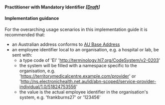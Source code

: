#### Practitioner with Mandatory Identifier *[[Draft](http://hl7.org/fhir/stu3/valueset-publication-status.html)]*

#### Implementation guidance
For the overarching usage scenarios in this implementation guide it is recommended that:
* an Australian address conforms to [AU Base Address](http://build.fhir.org/ig/hl7au/au-fhir-base-stu3/StructureDefinition-au-address.html)
* an employee identifier local to an organisation, e.g. a hospital or lab, be sent with:
  * a type code of 'EI' 'http://terminology.hl7.org/CodeSystem/v2-0203'
  * the system will be filled with a namespace specific to the organisation, e.g. 'https://territorymedicalcentre.example.com/provider' or 'http://ns.electronichealth.net.au/id/abn-scoped/service-provider-individual/1.0/51824753556'
  * the value is the actual employee identifier in the organisation's system, e.g. 'frankburns27' or '123456'
